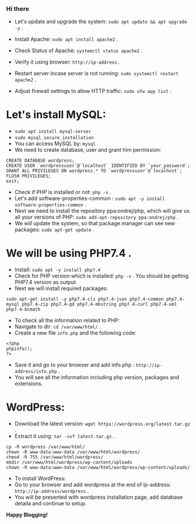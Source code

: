 ### Hi there

* Let's update and upgrade the system:
 `sudo apt update && apt upgrade -y` .
* Install Apache: `sudo apt install apache2` .
* Check Status of Apache: `systemctl status apache2` .
* Verify it using browser: `http://ip-address` .

* Restart server incase server is not running: `sudo systemctl restart apache2` .
* Adjust firewall settings to allow HTTP traffic: `sudo ufw app list` .

# Let's install MySQL:
* `sudo apt install mysql-server`
* `sudo mysql_secure_installation`
* You can access MySQL by: `mysql` .
* We need to create database, user and grant him permission:
```
CREATE DATABASE wordpress;
CREATE USER `wordpressuser`@`localhost` IDENTIFIED BY `your_password`;
GRANT ALL PRIVILEGES ON wordpress.* TO `wordpressuser`@`localhost`;
FLUSH PRIVILEGES;
exit;
```

* Check if PHP is installed or not: `php -v` .
* Let's add software-properties-common : `sudo apt -y install software-properties-common` .
* Next we need to install the repository ppa:ondrej/php, which will give us all your versions of PHP: `sudo add-apt-repository ppa:ondrej/php` .
* We will update the system, so that package manager can see new packages: `sudo apt-get update` .

# We will be using PHP7.4 .
* Install: `sudo apt -y install php7.4`
* Check for PHP version which is installed: `php -v` . You should be getting PHP7.4 version as output. 
* Next we will install required packages: 
```
sudo apt-get install -y php7.4-cli php7.4-json php7.4-common php7.4-mysql php7.4-zip php7.4-gd php7.4-mbstring php7.4-curl php7.4-xml php7.4-bcmath
```
* To check all the information related to PHP:
* Navigate to dir: `cd /var/www/html/` .
* Create a new file `info.php` and the following code:
```
<?php
phpinfo();
?>
```
* Save it and go to your browser and add info.php : `http://ip-address/info.php` .
* You will see all the information including php version, packages and extensions.

# WordPress:
* Download the latest version: `wget https://wordpress.org/latest.tar.gz` .
* Extract it using: `tar -xvf latest.tar.gz` .
```
cp -R wordpress /var/www/html/
chown -R www-data:www-data /var/www/html/wordpress/
chmod -R 755 /var/www/html/wordpress/
mkdir /var/www/html/wordpress/wp-content/uploads
chown -R www-data:www-data /var/www/html/wordpress/wp-content/uploads/
```

* To install WordPress: 
* Go to your browser and add wordpress at the end of ip-address: `http://ip-address/wordpress` .
* You will be presented with wordpress installation page, add database detaila and continue to setup.

**Happy Blogging!**

